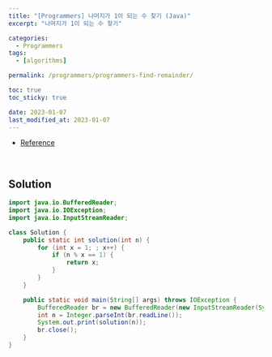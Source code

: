 ```yaml
---
title: "[Programmers] 나머지가 1이 되는 수 찾기 (Java)"
excerpt: "나머지가 1이 되는 수 찾기"

categories:
  - Programmers
tags:
  - [algorithms]

permalink: /programmers/programmers-find-remainder/

toc: true
toc_sticky: true

date: 2023-01-07
last_modified_at: 2023-01-07
---
```

- [Reference](https://school.programmers.co.kr/learn/courses/30/lessons/87389?language=java)

<br>

## Solution

```java
import java.io.BufferedReader;
import java.io.IOException;
import java.io.InputStreamReader;

class Solution {
    public static int solution(int n) {
        for (int x = 1; ; x++) {
            if (n % x == 1) {
                return x;
            }
        }
    }

    public static void main(String[] args) throws IOException {
        BufferedReader br = new BufferedReader(new InputStreamReader(System.in));
        int n = Integer.parseInt(br.readLine());
        System.out.print(solution(n));
        br.close();
    }
}
```
